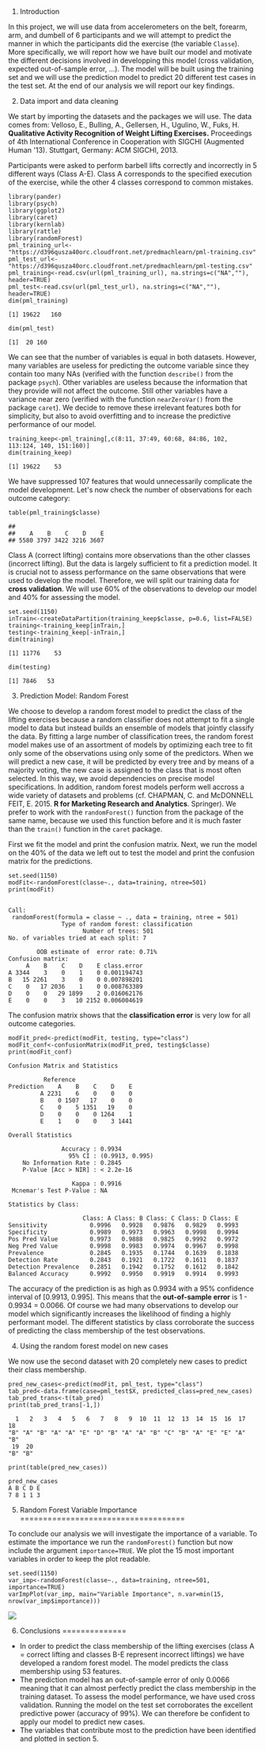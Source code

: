 1. Introduction

In this project, we will use data from accelerometers on the belt,
forearm, arm, and dumbell of 6 participants and we will attempt to
predict the manner in which the participants did the exercise (the
variable `Classe`). More specifically, we will report how we have built
our model and motivate the different decisions involved in developping
this model (cross validation, expected out-of-sample error, ...). The
model will be built using the training set and we will use the
prediction model to predict 20 different test cases in the test set. At
the end of our analysis we will report our key findings.

2. Data import and data cleaning

We start by importing the datasets and the packages we will use. The
data comes from: Velloso, E., Bulling, A., Gellersen, H., Ugulino, W.,
Fuks, H. **Qualitative Activity Recognition of Weight Lifting
Exercises.** Proceedings of 4th International Conference in Cooperation
with SIGCHI (Augmented Human '13). Stuttgart, Germany: ACM SIGCHI, 2013.

Participants were asked to perform barbell lifts correctly and
incorrectly in 5 different ways (Class A-E). Class A corresponds to the
specified execution of the exercise, while the other 4 classes
correspond to common mistakes.

    library(pander)
    library(psych)
    library(ggplot2)
    library(caret)
    library(kernlab)
    library(rattle)
    library(randomForest)
    pml_training_url<-"https://d396qusza40orc.cloudfront.net/predmachlearn/pml-training.csv"
    pml_test_url<-"https://d396qusza40orc.cloudfront.net/predmachlearn/pml-testing.csv"
    pml_training<-read.csv(url(pml_training_url), na.strings=c("NA",""), header=TRUE)
    pml_test<-read.csv(url(pml_test_url), na.strings=c("NA",""), header=TRUE)
    dim(pml_training)

    [1] 19622   160

    dim(pml_test)

    [1]  20 160

We can see that the number of variables is equal in both datasets.
However, many variables are useless for predicting the outcome variable
since they contain too many NAs (verified with the function `describe()`
from the package `psych`). Other variables are useless because the
information that they provide will not affect the outcome. Still other
variables have a variance near zero (verified with the function
`nearZeroVar()` from the package `caret`). We decide to remove these
irrelevant features both for simplicity, but also to avoid overfitting
and to increase the predictive performance of our model.

    training_keep<-pml_training[,c(8:11, 37:49, 60:68, 84:86, 102, 113:124, 140, 151:160)]
    dim(training_keep)

    [1] 19622    53

We have suppressed 107 features that would unnecessarily complicate the
model development. Let's now check the number of observations for each
outcome category:

    table(pml_training$classe)

    ## 
    ##    A    B    C    D    E 
    ## 5580 3797 3422 3216 3607

Class A (correct lifting) contains more observations than the other
classes (incorrect lifting). But the data is largely sufficient to fit a
prediction model. It is crucial not to assess performance on the same
observations that were used to develop the model. Therefore, we will
split our training data for **cross validation**. We will use 60% of the
observations to develop our model and 40% for assessing the model.

    set.seed(1150)
    inTrain<-createDataPartition(training_keep$classe, p=0.6, list=FALSE)
    training<-training_keep[inTrain,]
    testing<-training_keep[-inTrain,]
    dim(training)

    [1] 11776    53

    dim(testing)

    [1] 7846   53

3. Prediction Model: Random Forest

We choose to develop a random forest model to predict the class of the
lifting exercises because a random classifier does not attempt to fit a
single model to data but instead builds an ensemble of models that
jointly classify the data. By fitting a large number of classification
trees, the random forest model makes use of an assortment of models by
optimizing each tree to fit only some of the observations using only
some of the predictors. When we will predict a new case, it will be
predicted by every tree and by means of a majority voting, the new case
is assigned to the class that is most often selected. In this way, we
avoid dependencies on precise model specifications. In addition, random
forest models perform well accross a wide variety of datasets and
problems (cf. CHAPMAN, C. and McDONNELL FEIT, E. 2015. **R for Marketing
Research and Analytics**. Springer). We prefer to work with the
`randomForest()` function from the package of the same name, because we
used this function before and it is much faster than the `train()`
function in the `caret` package.

First we fit the model and print the confusion matrix. Next, we run the
model on the 40% of the data we left out to test the model and print the
confusion matrix for the predictions.

    set.seed(1150)
    modFit<-randomForest(classe~., data=training, ntree=501)
    print(modFit)


    Call:
     randomForest(formula = classe ~ ., data = training, ntree = 501) 
                   Type of random forest: classification
                         Number of trees: 501
    No. of variables tried at each split: 7

            OOB estimate of  error rate: 0.71%
    Confusion matrix:
         A    B    C    D    E class.error
    A 3344    3    0    1    0 0.001194743
    B   15 2261    3    0    0 0.007898201
    C    0   17 2036    1    0 0.008763389
    D    0    0   29 1899    2 0.016062176
    E    0    0    3   10 2152 0.006004619

The confusion matrix shows that the **classification error** is very low
for all outcome categories.

    modFit_pred<-predict(modFit, testing, type="class")
    modFit_conf<-confusionMatrix(modFit_pred, testing$classe)
    print(modFit_conf)

    Confusion Matrix and Statistics

              Reference
    Prediction    A    B    C    D    E
             A 2231    6    0    0    0
             B    0 1507   17    0    0
             C    0    5 1351   19    0
             D    0    0    0 1264    1
             E    1    0    0    3 1441

    Overall Statistics
                                             
                   Accuracy : 0.9934         
                     95% CI : (0.9913, 0.995)
        No Information Rate : 0.2845         
        P-Value [Acc > NIR] : < 2.2e-16      
                                             
                      Kappa : 0.9916         
     Mcnemar's Test P-Value : NA             

    Statistics by Class:

                         Class: A Class: B Class: C Class: D Class: E
    Sensitivity            0.9996   0.9928   0.9876   0.9829   0.9993
    Specificity            0.9989   0.9973   0.9963   0.9998   0.9994
    Pos Pred Value         0.9973   0.9888   0.9825   0.9992   0.9972
    Neg Pred Value         0.9998   0.9983   0.9974   0.9967   0.9998
    Prevalence             0.2845   0.1935   0.1744   0.1639   0.1838
    Detection Rate         0.2843   0.1921   0.1722   0.1611   0.1837
    Detection Prevalence   0.2851   0.1942   0.1752   0.1612   0.1842
    Balanced Accuracy      0.9992   0.9950   0.9919   0.9914   0.9993

The accuracy of the prediction is as high as 0.9934 with a 95%
confidence interval of \[0.9913, 0.995\]. This means that the
**out-of-sample error** is 1 - 0.9934 = 0.0066. Of course we had many
observations to develop our model which significantly increases the
likelihood of finding a highly performant model. The different
statistics by class corroborate the success of predicting the class
membership of the test observations.

4. Using the random forest model on new cases

We now use the second dataset with 20 completely new cases to predict
their class membership.

    pred_new_cases<-predict(modFit, pml_test, type="class")
    tab_pred<-data.frame(case=pml_test$X, predicted_class=pred_new_cases)
    tab_pred_trans<-t(tab_pred)
    print(tab_pred_trans[-1,])

      1   2   3   4   5   6   7   8   9  10  11  12  13  14  15  16  17  18 
    "B" "A" "B" "A" "A" "E" "D" "B" "A" "A" "B" "C" "B" "A" "E" "E" "A" "B" 
     19  20 
    "B" "B" 

    print(table(pred_new_cases))

    pred_new_cases
    A B C D E 
    7 8 1 1 3 

5. Random Forest Variable Importance
====================================

To conclude our analysis we will investigate the importance of a
variable. To estimate the importance we run the `randomForest()`
function but now include the argument `importance=TRUE`. We plot the 15
most important variables in order to keep the plot readable.

    set.seed(1150)
    var_imp<-randomForest(classe~., data=training, ntree=501, importance=TRUE)
    varImpPlot(var_imp, main="Variable Importance", n.var=min(15, nrow(var_imp$importance)))

![](practical_machine_learning/graphs/var_imp.png)

6. Conclusions
==============

-   In order to predict the class membership of the lifting exercises
    (class A = correct lifting and classes B-E represent incorrect
    liftings) we have developed a random forest model. The model
    predicts the class membership using 53 features.  
-   The prediction model has an out-of-sample error of only 0.0066
    meaning that it can almost perfectly predict the class membership in
    the training dataset. To assess the model performance, we have used
    cross validation. Running the model on the test set corroborates the
    excellent predictive power (accuracy of 99%). We can therefore be
    confident to apply our model to predict new cases.  
-   The variables that contribute most to the prediction have been
    identified and plotted in section 5.
